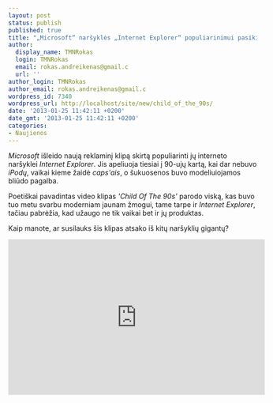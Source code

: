 ```yaml
---
layout: post
status: publish
published: true
title: "„Microsoft“ naršyklės „Internet Explorer“ populiarinimui pasikinkė nostalgiją"
author:
  display_name: TMNRokas
  login: TMNRokas
  email: rokas.andreikenas@gmail.c
  url: ''
author_login: TMNRokas
author_email: rokas.andreikenas@gmail.c
wordpress_id: 7340
wordpress_url: http://localhost/site/new/child_of_the_90s/
date: '2013-01-25 11:42:11 +0200'
date_gmt: '2013-01-25 11:42:11 +0200'
categories:
- Naujienos
---
```

<p>
	<em>Microsoft</em> i&scaron;leido naują reklaminį klipą skirtą populiarinti jų interneto nar&scaron;yklei <em>Internet Explorer</em>. Jis apeliuoja tiesiai į 90-ujų kartą, kai dar nebuvo <em>iPodų</em>, vaikai kieme žaidė <em>caps&#39;ais</em>, o &scaron;ukuosenos buvo modeliuiojamos bliūdo pagalba.</p>
<p>
	Poeti&scaron;kai pavadintas video klipas <em>&#39;Child Of The 90s&#39;</em> parodo viską, kas buvo tuo metu svarbu moderniam jaunam žmogui, tame tarpe ir <em>Internet Explorer</em>, tačiau pabrėžia, kad užaugo ne tik vaikai bet ir jų produktas.</p>
<p>
	Kaip manote, ar susilauks &scaron;is klipas atsako i&scaron; kitų nar&scaron;yklių gigantų?</p>
<p>
	<iframe allowfullscreen="" frameborder="0" height="315" src="http://www.youtube.com/embed/qkM6RJf15cg" width="520"></iframe></p>
